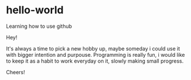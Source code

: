 # hello-world
Learning how to use github


Hey!

It's always a time to pick a new hobby up, maybe someday i could use it with bigger intention and purpouse.
Programming is really fun, i would like to keep it as a habit to work everyday on it, slowly  making small progress.

Cheers!


